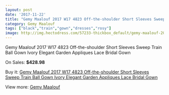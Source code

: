 ```yaml
---
layout: post
date: '2017-11-22'
title: "Gemy Maalouf 2017 W17 4823 Off-the-shoulder Short Sleeves Sweep Train Ball Gown Ivory Elegant Garden Appliques Lace Bridal Gown"
category: Gemy Maalouf
tags: ["black","train","gown","dresses","rosy"]
image: http://img.hectodress.com/57233-thickbox_default/gemy-maalouf-2017-w17-4823-off-the-shoulder-short-sleeves-sweep-train-ball-gown-ivory-elegant-garden-appliques-lace-bridal-gown.jpg
---
```

Gemy Maalouf 2017 W17 4823 Off-the-shoulder Short Sleeves Sweep Train Ball Gown Ivory Elegant Garden Appliques Lace Bridal Gown

On Sales: **$428.98**
<a href="https://www.hectodress.com/gemy-maalouf/17818-gemy-maalouf-2017-w17-4823-off-the-shoulder-short-sleeves-sweep-train-ball-gown-ivory-elegant-garden-appliques-lace-bridal-gown.html"><amp-img layout="responsive" width="600" height="600" src="//img.hectodress.com/57233-thickbox_default/gemy-maalouf-2017-w17-4823-off-the-shoulder-short-sleeves-sweep-train-ball-gown-ivory-elegant-garden-appliques-lace-bridal-gown.jpg" alt="Gemy Maalouf 2017 W17 4823 Off-the-shoulder Short Sleeves Sweep Train Ball Gown Ivory Elegant Garden Appliques Lace Bridal Gown 0" /></a>
<a href="https://www.hectodress.com/gemy-maalouf/17818-gemy-maalouf-2017-w17-4823-off-the-shoulder-short-sleeves-sweep-train-ball-gown-ivory-elegant-garden-appliques-lace-bridal-gown.html"><amp-img layout="responsive" width="600" height="600" src="//img.hectodress.com/57235-thickbox_default/gemy-maalouf-2017-w17-4823-off-the-shoulder-short-sleeves-sweep-train-ball-gown-ivory-elegant-garden-appliques-lace-bridal-gown.jpg" alt="Gemy Maalouf 2017 W17 4823 Off-the-shoulder Short Sleeves Sweep Train Ball Gown Ivory Elegant Garden Appliques Lace Bridal Gown 1" /></a>
<a href="https://www.hectodress.com/gemy-maalouf/17818-gemy-maalouf-2017-w17-4823-off-the-shoulder-short-sleeves-sweep-train-ball-gown-ivory-elegant-garden-appliques-lace-bridal-gown.html"><amp-img layout="responsive" width="600" height="600" src="//img.hectodress.com/57234-thickbox_default/gemy-maalouf-2017-w17-4823-off-the-shoulder-short-sleeves-sweep-train-ball-gown-ivory-elegant-garden-appliques-lace-bridal-gown.jpg" alt="Gemy Maalouf 2017 W17 4823 Off-the-shoulder Short Sleeves Sweep Train Ball Gown Ivory Elegant Garden Appliques Lace Bridal Gown 2" /></a>

Buy it: [Gemy Maalouf 2017 W17 4823 Off-the-shoulder Short Sleeves Sweep Train Ball Gown Ivory Elegant Garden Appliques Lace Bridal Gown](https://www.hectodress.com/gemy-maalouf/17818-gemy-maalouf-2017-w17-4823-off-the-shoulder-short-sleeves-sweep-train-ball-gown-ivory-elegant-garden-appliques-lace-bridal-gown.html "Gemy Maalouf 2017 W17 4823 Off-the-shoulder Short Sleeves Sweep Train Ball Gown Ivory Elegant Garden Appliques Lace Bridal Gown")

View more: [Gemy Maalouf](https://www.hectodress.com/64-gemy-maalouf "Gemy Maalouf")